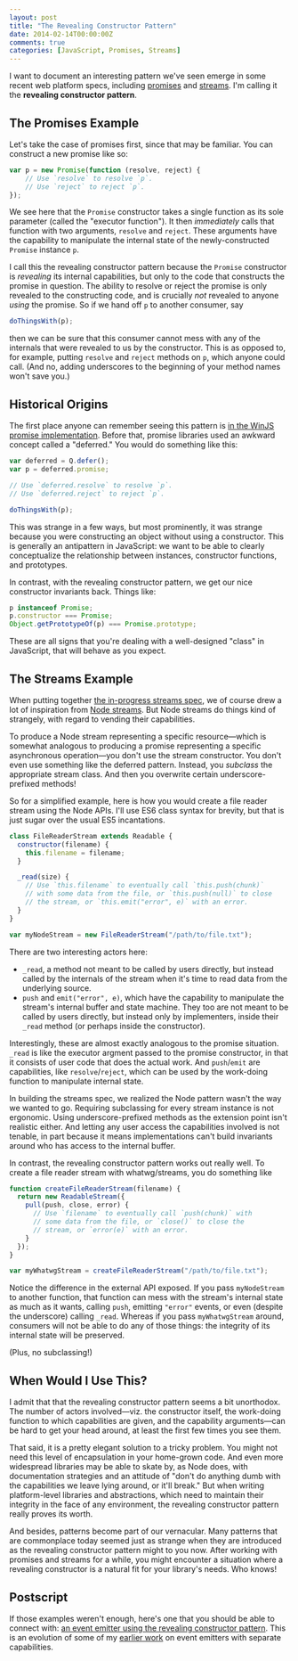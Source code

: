 ```yaml
---
layout: post
title: "The Revealing Constructor Pattern"
date: 2014-02-14T00:00:00Z
comments: true
categories: [JavaScript, Promises, Streams]
---
```


I want to document an interesting pattern we've seen emerge in some recent web platform specs, including [promises](https://people.mozilla.org/~jorendorff/es6-draft.html#sec-promise-objects) and [streams](https://github.com/whatwg/streams). I'm calling it the **revealing constructor pattern**.

## The Promises Example

Let's take the case of promises first, since that may be familiar. You can construct a new promise like so:

```js
var p = new Promise(function (resolve, reject) {
    // Use `resolve` to resolve `p`.
    // Use `reject` to reject `p`.
});
```

We see here that the `Promise` constructor takes a single function as its sole parameter (called the "executor function"). It then _immediately_ calls that function with two arguments, `resolve` and `reject`. These arguments have the capability to manipulate the internal state of the newly-constructed `Promise` instance `p`.

I call this the revealing constructor pattern because the `Promise` constructor is _revealing_ its internal capabilities, but only to the code that constructs the promise in question. The ability to resolve or reject the promise is only revealed to the constructing code, and is crucially _not_ revealed to anyone _using_ the promise. So if we hand off `p` to another consumer, say

```js
doThingsWith(p);
```

then we can be sure that this consumer cannot mess with any of the internals that were revealed to us by the constructor. This is as opposed to, for example, putting `resolve` and `reject` methods on `p`, which anyone could call. (And no, adding underscores to the beginning of your method names won't save you.)

## Historical Origins

The first place anyone can remember seeing this pattern is [in the WinJS promise implementation](http://msdn.microsoft.com/en-us/library/windows/apps/br211866.aspx). Before that, promise libraries used an awkward concept called a "deferred." You would do something like this:

```js
var deferred = Q.defer();
var p = deferred.promise;

// Use `deferred.resolve` to resolve `p`.
// Use `deferred.reject` to reject `p`.

doThingsWith(p);
```

This was strange in a few ways, but most prominently, it was strange because you were constructing an object without using a constructor. This is generally an antipattern in JavaScript: we want to be able to clearly conceptualize the relationship between instances, constructor functions, and prototypes.

In contrast, with the revealing constructor pattern, we get our nice constructor invariants back. Things like:

```js
p instanceof Promise;
p.constructor === Promise;
Object.getPrototypeOf(p) === Promise.prototype;
```

These are all signs that you're dealing with a well-designed "class" in JavaScript, that will behave as you expect.

## The Streams Example

When putting together [the in-progress streams spec](htwetps://github.com/whatwg/streams), we of course drew a lot of inspiration from [Node streams](http://nodejs.org/api/stream.html). But Node streams do things kind of strangely, with regard to vending their capabilities.

To produce a Node stream representing a specific resource—which is somewhat analogous to producing a promise representing a specific asynchronous operation—you don't use the stream constructor. You don't even use something like the deferred pattern. Instead, you _subclass_ the appropriate stream class. And then you overwrite certain underscore-prefixed methods!

So for a simplified example, here is how you would create a file reader stream using the Node APIs. I'll use ES6 class syntax for brevity, but that is just sugar over the usual ES5 incantations.

```js
class FileReaderStream extends Readable {
  constructor(filename) {
    this.filename = filename;
  }

  _read(size) {
    // Use `this.filename` to eventually call `this.push(chunk)`
    // with some data from the file, or `this.push(null)` to close
    // the stream, or `this.emit("error", e)` with an error.
  }
}

var myNodeStream = new FileReaderStream("/path/to/file.txt");
```

There are two interesting actors here:

- `_read`, a method not meant to be called by users directly, but instead called by the internals of the stream when it's time to read data from the underlying source.
- `push` and `emit("error", e)`, which have the capability to manipulate the stream's internal buffer and state machine. They too are not meant to be called by users directly, but instead only by implementers, inside their `_read` method (or perhaps inside the constructor).

Interestingly, these are almost exactly analogous to the promise situation. `_read` is like the executor argment passed to the promise constructor, in that it consists of user code that does the actual work. And `push`/`emit` are capabilities, like `resolve`/`reject`, which can be used by the work-doing function to manipulate internal state.

In building the streams spec, we realized the Node pattern wasn't the way we wanted to go. Requiring subclassing for every stream instance is not ergonomic. Using underscore-prefixed methods as the extension point isn't realistic either. And letting any user access the capabilities involved is not tenable, in part because it means implementations can't build invariants around who has access to the internal buffer.

In contrast, the revealing constructor pattern works out really well. To create a file reader stream with whatwg/streams, you do something like

```js
function createFileReaderStream(filename) {
  return new ReadableStream({
    pull(push, close, error) {
      // Use `filename` to eventually call `push(chunk)` with
      // some data from the file, or `close()` to close the
      // stream, or `error(e)` with an error.
    }
  });
}

var myWhatwgStream = createFileReaderStream("/path/to/file.txt");
```

Notice the difference in the external API exposed. If you pass `myNodeStream` to another function, that function can mess with the stream's internal state as much as it wants, calling `push`, emitting `"error"` events, or even (despite the underscore) calling `_read`. Whereas if you pass `myWhatwgStream` around, consumers will not be able to do any of those things: the integrity of its internal state will be preserved.

(Plus, no subclassing!)

## When Would I Use This?

I admit that that the revealing constructor pattern seems a bit unorthodox. The number of actors involved—viz. the constructor itself, the work-doing function to which capabilities are given, and the capability arguments—can be hard to get your head around, at least the first few times you see them.

That said, it is a pretty elegant solution to a tricky problem. You might not need this level of encapsulation in your home-grown code. And even more widespread libraries may be able to skate by, as Node does, with documentation strategies and an attitude of "don't do anything dumb with the capabilities we leave lying around, or it'll break." But when writing platform-level libraries and abstractions, which need to maintain their integrity in the face of any environment, the revealing constructor pattern really proves its worth.

And besides, patterns become part of our vernacular. Many patterns that are commonplace today seemed just as strange when they are introduced as the revealing constructor pattern might to you now. After working with promises and streams for a while, you might encounter a situation where a revealing constructor is a natural fit for your library's needs. Who knows!

## Postscript

If those examples weren't enough, here's one that you should be able to connect with: [an event emitter using the revealing constructor pattern](https://gist.github.com/domenic/9003334). This is an evolution of some of my [earlier work](https://github.com/domenic/pubit) on event emitters with separate capabilities.
